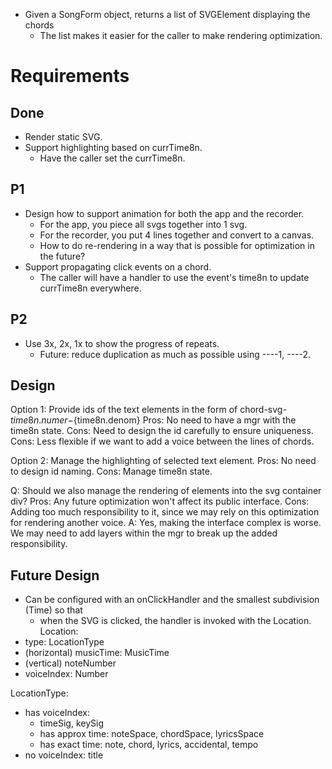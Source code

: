 
- Given a SongForm object, returns a list of SVGElement displaying the chords
  - The list makes it easier for the caller to make rendering optimization.

# Requirements

## Done

- Render static SVG.
- Support highlighting based on currTime8n.
  - Have the caller set the currTime8n.


## P1

- Design how to support animation for both the app and the recorder.
  - For the app, you piece all svgs together into 1 svg.
  - For the recorder, you put 4 lines together and convert to a canvas.
  - How to do re-rendering in a way that is possible for optimization in the future?
- Support propagating click events on a chord.
  - The caller will have a handler to use the event's time8n to update currTime8n everywhere.

## P2

- Use 3x, 2x, 1x to show the progress of repeats.
  - Future: reduce duplication as much as possible using ----1, ----2.

## Design

Option 1: Provide ids of the text elements in the form of chord-svg-${time8n.numer}-${time8n.denom}
Pros: No need to have a mgr with the time8n state.
Cons: Need to design the id carefully to ensure uniqueness.
Cons: Less flexible if we want to add a voice between the lines of chords.

Option 2: Manage the highlighting of selected text element.
Pros: No need to design id naming.
Cons: Manage time8n state.

Q: Should we also manage the rendering of elements into the svg container div?
Pros: Any future optimization won't affect its public interface.
Cons: Adding too much responsibility to it, since we may rely on this optimization for rendering another voice.
A: Yes, making the interface complex is worse. We may need to add layers within the mgr to break up the added responsibility.



## Future Design

- Can be configured with an onClickHandler and the smallest subdivision (Time) so that
  - when the SVG is clicked, the handler is invoked with the Location.
Location:
- type: LocationType
- (horizontal) musicTime: MusicTime
- (vertical) noteNumber
- voiceIndex: Number

LocationType:
  - has voiceIndex:
    - timeSig, keySig
    - has approx time: noteSpace, chordSpace, lyricsSpace
    - has exact time: note, chord, lyrics, accidental, tempo
  - no voiceIndex: title
